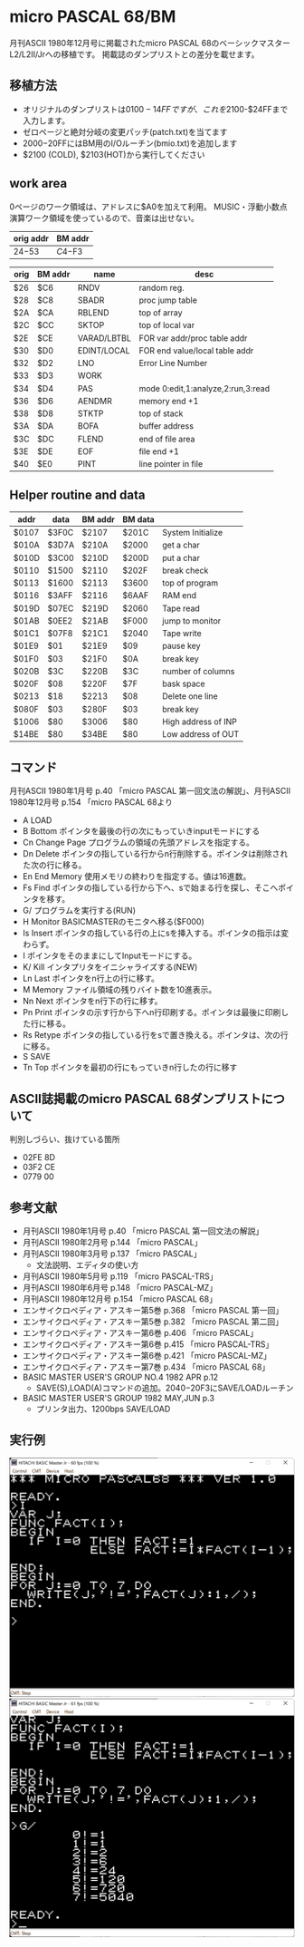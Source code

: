 # micro PASCAL 68/BM

月刊ASCII 1980年12月号に掲載されたmicro PASCAL 68のベーシックマスターL2/L2II/Jrへの移植です。 掲載誌のダンプリストとの差分を載せます。

## 移植方法

- オリジナルのダンプリストは$0100-14FFですが、これを$2100-$24FFまで入力します。
- ゼロページと絶対分岐の変更パッチ(patch.txt)を当てます
- $2000-$20FFにはBM用のI/Oルーチン(bmio.txt)を追加します
- $2100 (COLD), $2103(HOT)から実行してください

## work area

0ページのワーク領域は、アドレスに$A0を加えて利用。
MUSIC・浮動小数点演算ワーク領域を使っているので、音楽は出せない。

|orig addr	|BM addr	|
|-----------|-----------|
|$24-$53	|$C4-$F3	|

|orig	|BM addr	|name		|desc								|
|-------|-----------|-----------|-----------------------------------|
|$26	|$C6		|RNDV		|random reg.						|
|$28	|$C8		|SBADR		|proc jump table					|
|$2A	|$CA		|RBLEND		|top of array						|
|$2C	|$CC		|SKTOP		|top of local var					|
|$2E	|$CE		|VARAD/LBTBL|FOR var addr/proc table addr		|
|$30	|$D0		|EDINT/LOCAL|FOR end value/local table addr		|
|$32	|$D2		|LNO		|Error Line Number					|
|$33	|$D3		|WORK		|									|
|$34	|$D4		|PAS		|mode 0:edit,1:analyze,2:run,3:read	|
|$36	|$D6		|AENDMR		|memory end +1						|
|$38	|$D8		|STKTP		|top of stack						|
|$3A	|$DA		|BOFA		|buffer address						|
|$3C	|$DC		|FLEND		|end of file area					|
|$3E	|$DE		|EOF		|file end +1						|
|$40	|$E0		|PINT		|line pointer in file				|


## Helper routine and data

|addr	|data	|BM addr|BM data|					|
|-------|-------|-------|-------|-------------------|
|$0107	|$3F0C	|$2107	|$201C	|System Initialize	|
|$010A	|$3D7A	|$210A	|$2000	|get a char			|
|$010D	|$3C00	|$210D	|$200D	|put a char			|
|$0110	|$1500	|$2110	|$202F	|break check		|
|$0113	|$1600	|$2113	|$3600	|top of program		|
|$0116	|$3AFF	|$2116	|$6AAF	|RAM end			|
|$019D	|$07EC	|$219D	|$2060	|Tape read			|
|$01AB	|$0EE2	|$21AB	|$F000	|jump to monitor	|
|$01C1	|$07F8	|$21C1	|$2040	|Tape write			|
|$01E9	|$01	|$21E9	|$09	|pause key			|
|$01F0	|$03	|$21F0	|$0A	|break key			|
|$020B	|$3C	|$220B	|$3C	|number of columns	|
|$020F	|$08	|$220F	|$7F	|bask space			|
|$0213	|$18	|$2213	|$08	|Delete one line	|
|$080F	|$03	|$280F	|$03	|break key			|
|$1006	|$80	|$3006	|$80	|High address of INP|
|$14BE	|$80	|$34BE	|$80	|Low  address of OUT|

## コマンド

月刊ASCII 1980年1月号 p.40 「micro PASCAL 第一回文法の解説」、月刊ASCII 1980年12月号 p.154  「micro PASCAL 68より

- A		LOAD
- B		Bottom		ポインタを最後の行の次にもっていきinputモードにする
- Cn	Change Page	プログラムの領域の先頭アドレスを指定する。
- Dn	Delete		ポインタの指している行からn行削除する。ポインタは削除された次の行に移る。
- En	End Memory	使用メモリの終わりを指定する。値は16進数。	
- Fs	Find		ポインタの指している行から下へ、sで始まる行を探し、そこへポインタを移す。
- G/				プログラムを実行する(RUN)
- H		Monitor		BASICMASTERのモニタへ移る($F000)
- Is	Insert		ポインタの指している行の上にsを挿入する。ポインタの指示は変わらず。
- I					ポインタをそのままにしてInputモードにする。
- K/	Kill		インタプリタをイニシャライズする(NEW)
- Ln	Last		ポインタをn行上の行に移す。
- M		Memory		ファイル領域の残りバイト数を10進表示。
- Nn	Next		ポインタをn行下の行に移す。
- Pn	Print		ポインタの示す行から下へn行印刷する。ポインタは最後に印刷した行に移る。
- Rs	Retype		ポインタの指している行をsで置き換える。ポインタは、次の行に移る。
- S		SAVE
- Tn	Top			ポインタを最初の行にもっていきn行したの行に移す

## ASCII誌掲載のmicro PASCAL 68ダンプリストについて

判別しづらい、抜けている箇所

- 02FE 8D
- 03F2 CE
- 0779 00

## 参考文献

- 月刊ASCII 1980年1月号 p.40 「micro PASCAL 第一回文法の解説」
- 月刊ASCII 1980年2月号 p.144 「micro PASCAL」
- 月刊ASCII 1980年3月号 p.137 「micro PASCAL」
    - 文法説明、エディタの使い方
- 月刊ASCII 1980年5月号 p.119 「micro PASCAL-TRS」
- 月刊ASCII 1980年6月号 p.148 「micro PASCAL-MZ」
- 月刊ASCII 1980年12月号 p.154  「micro PASCAL 68」
- エンサイクロペディア・アスキー第5巻 p.368 「micro PASCAL 第一回」 
- エンサイクロペディア・アスキー第5巻 p.382 「micro PASCAL 第二回」
- エンサイクロペディア・アスキー第6巻 p.406 「micro PASCAL」
- エンサイクロペディア・アスキー第6巻 p.415 「micro PASCAL-TRS」
- エンサイクロペディア・アスキー第6巻 p.421 「micro PASCAL-MZ」
- エンサイクロペディア・アスキー第7巻 p.434 「micro PASCAL 68」
- BASIC MASTER USER'S GROUP NO.4 1982 APR p.12
    - SAVE(S),LOAD(A)コマンドの追加。$2040-$20F3にSAVE/LOADルーチン
- BASIC MASTER USER'S GROUP      1982 MAY,JUN p.3
    - プリンタ出力、1200bps SAVE/LOAD

## 実行例

![micropascal-1.png](micropascal-1.png)
![micropascal-2.png](micropascal-2.png)
